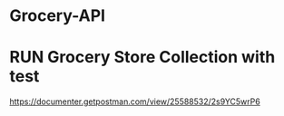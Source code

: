 # Grocery-API

# RUN Grocery Store Collection with test

https://documenter.getpostman.com/view/25588532/2s9YC5wrP6
